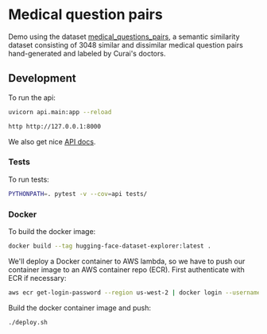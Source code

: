 # Medical question pairs

Demo using the dataset [medical_questions_pairs][1], a semantic similarity dataset consisting of 3048 similar and dissimilar medical question pairs hand-generated and labeled by Curai's doctors.


## Development

To run the api:

```sh
uvicorn api.main:app --reload
```

```sh
http http://127.0.0.1:8000
```

We also get nice [API docs][2].

### Tests

To run tests:

```sh
PYTHONPATH=. pytest -v --cov=api tests/
```

### Docker

To build the docker image:

```sh
docker build --tag hugging-face-dataset-explorer:latest .
```

We'll deploy a Docker container to AWS lambda, so we have to push our container image to an AWS container repo (ECR). First authenticate with ECR if necessary:

```sh
aws ecr get-login-password --region us-west-2 | docker login --username AWS --password-stdin 017619365500.dkr.ecr.us-west-2.amazonaws.com
```

Build the docker container image and push:

```sh
./deploy.sh
```

[1]: https://huggingface.co/datasets/medical_questions_pairs
[2]: http://127.0.0.1:8000/docs
